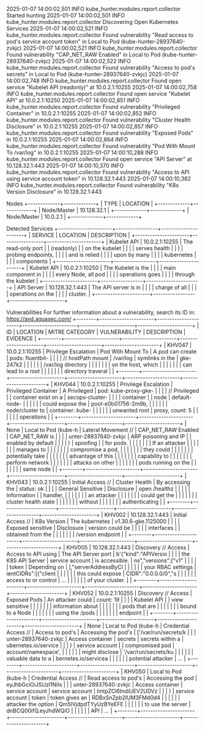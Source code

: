 2025-01-07 14:00:02,501 INFO kube_hunter.modules.report.collector Started hunting
2025-01-07 14:00:02,501 INFO kube_hunter.modules.report.collector Discovering Open Kubernetes Services
2025-01-07 14:00:02,521 INFO kube_hunter.modules.report.collector Found vulnerability "Read access to pod's service account token" in Local to Pod (kube-hunter-28937640-zvkjc)
2025-01-07 14:00:02,521 INFO kube_hunter.modules.report.collector Found vulnerability "CAP_NET_RAW Enabled" in Local to Pod (kube-hunter-28937640-zvkjc)
2025-01-07 14:00:02,522 INFO kube_hunter.modules.report.collector Found vulnerability "Access to pod's secrets" in Local to Pod (kube-hunter-28937640-zvkjc)
2025-01-07 14:00:02,748 INFO kube_hunter.modules.report.collector Found open service "Kubelet API (readonly)" at 10.0.2.1:10255
2025-01-07 14:00:02,758 INFO kube_hunter.modules.report.collector Found open service "Kubelet API" at 10.0.2.1:10250
2025-01-07 14:00:02,851 INFO kube_hunter.modules.report.collector Found vulnerability "Privileged Container" in 10.0.2.1:10255
2025-01-07 14:00:02,852 INFO kube_hunter.modules.report.collector Found vulnerability "Cluster Health Disclosure" in 10.0.2.1:10255
2025-01-07 14:00:02,857 INFO kube_hunter.modules.report.collector Found vulnerability "Exposed Pods" in 10.0.2.1:10255
2025-01-07 14:00:02,864 INFO kube_hunter.modules.report.collector Found vulnerability "Pod With Mount To /var/log" in 10.0.2.1:10255
2025-01-07 14:00:10,288 INFO kube_hunter.modules.report.collector Found open service "API Server" at 10.128.32.1:443
2025-01-07 14:00:10,370 INFO kube_hunter.modules.report.collector Found vulnerability "Access to API using service account token" in 10.128.32.1:443
2025-01-07 14:00:10,382 INFO kube_hunter.modules.report.collector Found vulnerability "K8s Version Disclosure" in 10.128.32.1:443

Nodes
+-------------+-------------+
| TYPE        | LOCATION    |
+-------------+-------------+
| Node/Master | 10.128.32.1 |
+-------------+-------------+
| Node/Master | 10.0.2.1    |
+-------------+-------------+

Detected Services
+----------------------+-----------------+----------------------+
| SERVICE              | LOCATION        | DESCRIPTION          |
+----------------------+-----------------+----------------------+
| Kubelet API          | 10.0.2.1:10255  | The read-only port   |
| (readonly)           |                 | on the kubelet       |
|                      |                 | serves health        |
|                      |                 | probing endpoints,   |
|                      |                 |     and is relied    |
|                      |                 | upon by many         |
|                      |                 | kubernetes           |
|                      |                 | components           |
+----------------------+-----------------+----------------------+
| Kubelet API          | 10.0.2.1:10250  | The Kubelet is the   |
|                      |                 | main component in    |
|                      |                 | every Node, all pod  |
|                      |                 | operations goes      |
|                      |                 | through the kubelet  |
+----------------------+-----------------+----------------------+
| API Server           | 10.128.32.1:443 | The API server is in |
|                      |                 | charge of all        |
|                      |                 | operations on the    |
|                      |                 | cluster.             |
+----------------------+-----------------+----------------------+

Vulnerabilities
For further information about a vulnerability, search its ID in: 
https://avd.aquasec.com/
+--------+----------------------+----------------------+----------------------+----------------------+----------------------+
| ID     | LOCATION             | MITRE CATEGORY       | VULNERABILITY        | DESCRIPTION          | EVIDENCE             |
+--------+----------------------+----------------------+----------------------+----------------------+----------------------+
| KHV047 | 10.0.2.1:10255       | Privilege Escalation | Pod With Mount To    | A pod can create     | pods: fluentbit-     |
|        |                      | // hostPath mount    | /var/log             | symlinks in the      | gke-247k2            |
|        |                      |                      |                      | /var/log directory   |                      |
|        |                      |                      |                      | on the host, which   |                      |
|        |                      |                      |                      | can lead to a root   |                      |
|        |                      |                      |                      | directory traveral   |                      |
+--------+----------------------+----------------------+----------------------+----------------------+----------------------+
| KHV044 | 10.0.2.1:10255       | Privilege Escalation | Privileged Container | A Privileged         | pod: kube-proxy-gke- |
|        |                      | // Privileged        |                      | container exist on a | secops-cluster-      |
|        |                      | container            |                      | node                 | default-node-        |
|        |                      |                      |                      |     could expose the | pool-e0b01756-2m9b,  |
|        |                      |                      |                      | node/cluster to      | container: kube-     |
|        |                      |                      |                      | unwanted root        | proxy, count: 5      |
|        |                      |                      |                      | operations           |                      |
+--------+----------------------+----------------------+----------------------+----------------------+----------------------+
| None   | Local to Pod (kube-h | Lateral Movement //  | CAP_NET_RAW Enabled  | CAP_NET_RAW is       |                      |
|        | unter-28937640-zvkjc | ARP poisoning and IP |                      | enabled by default   |                      |
|        | )                    | spoofing             |                      | for pods.            |                      |
|        |                      |                      |                      |     If an attacker   |                      |
|        |                      |                      |                      | manages to           |                      |
|        |                      |                      |                      | compromise a pod,    |                      |
|        |                      |                      |                      |     they could       |                      |
|        |                      |                      |                      | potentially take     |                      |
|        |                      |                      |                      | advantage of this    |                      |
|        |                      |                      |                      | capability to        |                      |
|        |                      |                      |                      | perform network      |                      |
|        |                      |                      |                      |     attacks on other |                      |
|        |                      |                      |                      | pods running on the  |                      |
|        |                      |                      |                      | same node            |                      |
+--------+----------------------+----------------------+----------------------+----------------------+----------------------+
| KHV043 | 10.0.2.1:10255       | Initial Access //    | Cluster Health       | By accessing the     | status: ok           |
|        |                      | General Sensitive    | Disclosure           | open /healthz        |                      |
|        |                      | Information          |                      | handler,             |                      |
|        |                      |                      |                      |     an attacker      |                      |
|        |                      |                      |                      | could get the        |                      |
|        |                      |                      |                      | cluster health state |                      |
|        |                      |                      |                      | without              |                      |
|        |                      |                      |                      | authenticating       |                      |
+--------+----------------------+----------------------+----------------------+----------------------+----------------------+
| KHV002 | 10.128.32.1:443      | Initial Access //    | K8s Version          | The kubernetes       | v1.30.6-gke.1125000  |
|        |                      | Exposed sensitive    | Disclosure           | version could be     |                      |
|        |                      | interfaces           |                      | obtained from the    |                      |
|        |                      |                      |                      | /version endpoint    |                      |
+--------+----------------------+----------------------+----------------------+----------------------+----------------------+
| KHV005 | 10.128.32.1:443      | Discovery // Access  | Access to API using  | The API Server port  | b'{"kind":"APIVersio |
|        |                      | the K8S API Server   | service account      | is accessible.       | ns","versions":["v1" |
|        |                      |                      | token                |     Depending on     | ],"serverAddressByCl |
|        |                      |                      |                      | your RBAC settings   | ientCIDRs":[{"client |
|        |                      |                      |                      | this could expose    | CIDR":"0.0.0.0/0","s |
|        |                      |                      |                      | access to or control | ...                  |
|        |                      |                      |                      | of your cluster.     |                      |
+--------+----------------------+----------------------+----------------------+----------------------+----------------------+
| KHV052 | 10.0.2.1:10255       | Discovery // Access  | Exposed Pods         | An attacker could    | count: 19            |
|        |                      | Kubelet API          |                      | view sensitive       |                      |
|        |                      |                      |                      | information about    |                      |
|        |                      |                      |                      | pods that are        |                      |
|        |                      |                      |                      |     bound to a Node  |                      |
|        |                      |                      |                      | using the /pods      |                      |
|        |                      |                      |                      | endpoint             |                      |
+--------+----------------------+----------------------+----------------------+----------------------+----------------------+
| None   | Local to Pod (kube-h | Credential Access // | Access to pod's      | Accessing the pod's  | ['/var/run/secrets/k |
|        | unter-28937640-zvkjc | Access container     | secrets              | secrets within a     | ubernetes.io/service |
|        | )                    | service account      |                      | compromised pod      | account/namespace',  |
|        |                      |                      |                      | might disclose       | '/var/run/secrets/ku |
|        |                      |                      |                      | valuable data to a   | bernetes.io/servicea |
|        |                      |                      |                      | potential attacker   | ...                  |
+--------+----------------------+----------------------+----------------------+----------------------+----------------------+
| KHV050 | Local to Pod (kube-h | Credential Access // | Read access to pod's | Accessing the pod    | eyJhbGciOiJSUzI1NiIs |
|        | unter-28937640-zvkjc | Access container     | service account      | service account      | ImtpZCI6IndiUEV2UDVz |
|        | )                    | service account      | token                | token gives an       | RDBxSnZpb2lUM3FMd0d4 |
|        |                      |                      |                      | attacker the option  | Qm5lVjdpdTYyUzBYeEFE |
|        |                      |                      |                      | to use the server    | dnBCQ00ifQ.eyJhdWQiO |
|        |                      |                      |                      | API                  | ...                  |
+--------+----------------------+----------------------+----------------------+----------------------+----------------------+